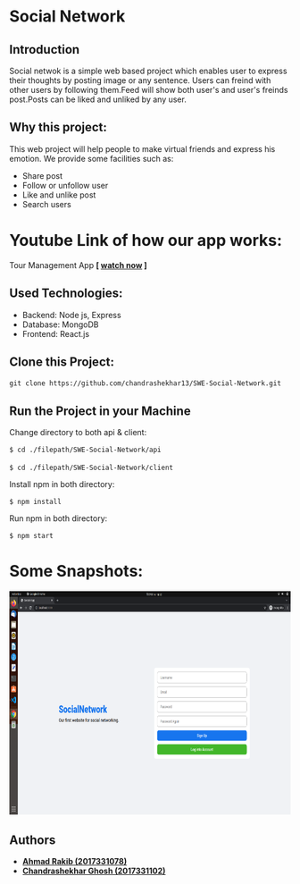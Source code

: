 # Social Network

## Introduction
Social netwok is a simple web based project which enables user to express their thoughts by posting image or any sentence. Users can freind with other users by following them.Feed will show both user's and user's freinds post.Posts can be liked and unliked by any user.


## Why this project:
This web project will help people to make virtual friends and express his emotion. We provide some facilities such as:
<ul>
<li>Share post</li>
<li>Follow or unfollow user</li>
<li>Like and unlike post</li>
<li>Search users</li>
</ul>

# Youtube Link of how our app works:
Tour Management App <b>[ [watch now](https://youtu.be/0uX4cQpkpTg) ] </b>


## Used Technologies:
<ul>
<li>Backend: Node js, Express</li>
<li>Database: MongoDB</li> 
<li>Frontend: React.js</li>
</ul>

## Clone this Project:
```
git clone https://github.com/chandrashekhar13/SWE-Social-Network.git
```

## Run the Project in your Machine

Change directory to both api & client:
```
$ cd ./filepath/SWE-Social-Network/api

$ cd ./filepath/SWE-Social-Network/client
```
Install npm in both directory:
```
$ npm install
```
Run npm in both directory:
```
$ npm start
```




# Some Snapshots:

<p  align="center"  >
<img  src="ScreesShots/Screenshot from 2021-12-14 18-12-33.png"  height = "400"/> </p>



## Authors
- <b>[Ahmad Rakib (2017331078)](https://github.com/AHR97)</b>
- <b>[Chandrashekhar Ghosh (2017331102)](https://github.com/chandrashekhar13)</b>

